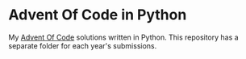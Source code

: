 # Advent Of Code in Python
My [Advent Of Code](http://adventofcode.com) solutions written in Python.  This repository has a separate folder for each year's submissions.

